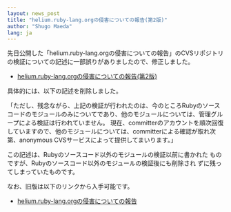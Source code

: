 ```yaml
---
layout: news_post
title: "helium.ruby-lang.orgの侵害についての報告(第2版)"
author: "Shugo Maeda"
lang: ja
---
```


先日公開した「helium.ruby-lang.orgの侵害についての報告」のCVSリポジトリ
の検証についての記述に一部誤りがありましたので、修正しました。

* [helium.ruby-lang.orgの侵害についての報告(第2版)](/ja/report2.txt)

具体的には、以下の記述を削除しました。

「ただし、残念ながら、上記の検証が行われたのは、今のところRubyのソースコードのモジュールのみについてであり、他のモジュールについては、管理グループによる検証は行われていません。
現在、committerのアカウントを順次回復していますので、他のモジュールについては、committerによる確認が取れ次第、anonymous
CVSサービスによって提供してまいります。」

この記述は、Rubyのソースコード以外のモジュールの検証以前に書かれた ものですが、Rubyのソースコード以外のモジュールの検証後にも削除され
ずに残ってしまっていたものです。

なお、旧版は以下のリンクから入手可能です。

* [helium.ruby-lang.orgの侵害についての報告](/ja/report1.txt)

